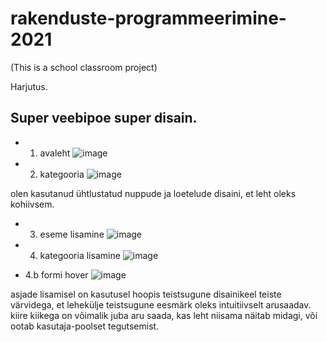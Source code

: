 # rakenduste-programmeerimine-2021
(This is a school classroom project)

Harjutus.


## Super veebipoe super disain.

- 1. avaleht
![image](https://user-images.githubusercontent.com/35530198/138672561-02d27113-8984-4d08-93bf-40092270cfa8.png)

- 2. kategooria
![image](https://user-images.githubusercontent.com/35530198/138672659-8cd74f5c-b5f8-4b17-9b00-e80191ed3168.png)

olen kasutanud ühtlustatud nuppude ja loetelude disaini, et leht oleks kohiivsem.

- 3. eseme lisamine
![image](https://user-images.githubusercontent.com/35530198/138672834-4674f001-9769-4d89-a314-ab7b867bc4af.png)

- 4. kategooria lisamine
![image](https://user-images.githubusercontent.com/35530198/138672965-d74345b7-553c-430f-b007-f9d172dc1579.png)

- 4.b formi hover
![image](https://user-images.githubusercontent.com/35530198/138673201-198d7e99-cbfc-4930-a266-03cb8adf4916.png)

asjade lisamisel on kasutusel hoopis teistsugune disainikeel teiste värvidega, et lehekülje teistsugune eesmärk oleks intuitiivselt arusaadav. kiire kiikega on võimalik juba aru saada, kas leht niisama näitab midagi, või ootab kasutaja-poolset tegutsemist.
